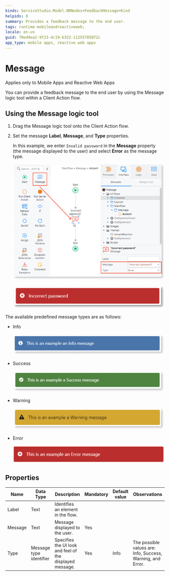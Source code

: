```yaml
---
kinds: ServiceStudio.Model.NRNodes+FeedbackMessage+Kind
helpids: 0
summary: Provides a feedback message to the end user.
tags: runtime-mobileandreactiveweb;
locale: en-us
guid: 70ed4ea2-9f23-4c19-b322-11255785072c
app_type: mobile apps, reactive web apps
---
```


# Message

<div class="info" markdown="1">

Applies only to Mobile Apps and Reactive Web Apps

</div>

You can provide a feedback message to the end user by using the Message logic tool within a Client Action flow.

## Using the Message logic tool

1. Drag the Message logic tool onto the Client Action flow.
1. Set the message **Label**, **Message**, and **Type** properties.

    In this example, we enter ``Invalid password`` in the **Message** property (the message displayed to the user) and select **Error** as the message type.  

    ![Drag message logic tool to client action flow](images/message-class-1-ss.png)

    ![Invalid password message](images/message-class-6-ss.png)

The available predefined message types are as follows:

* Info

    ![Info message example](images/message-class-2-ss.png)

* Success

    ![Success message example](images/message-class-3-ss.png)

* Warning

    ![Warning message example](images/message-class-4-ss.png)

* Error

    ![Error message example](images/message-class-5-ss.png)


## Properties

<table markdown="1">
<thead>
<tr>
<th>Name</th>
<th>Data Type</th>
<th>Description</th>
<th>Mandatory</th>
<th>Default value</th>
<th>Observations</th>
</tr>
</thead>
<tbody>
<tr>
<td title="Label">Label</td>
<td>Text</td>
<td>Identifies an element in the flow.</td>
<td></td>
<td></td>
<td></td>
</tr>
<tr>
<td title="Message">Message</td>
<td>Text</td>
<td>Message displayed to the user.</td>
<td>Yes</td>
<td></td>
<td></td>
</tr>
<tr>
<td title="Type">Type</td>
<td>Message type identifier</td>
<td>Specifies the UI look and feel of the displayed message.</td>
<td>Yes</td>
<td>Info</td>
<td>The possible values are: Info, Success, Warning, and Error.</td>
</tr>
</tbody>
</table>

